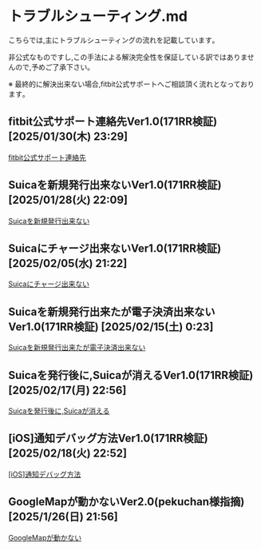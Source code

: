 # トラブルシューティング.md
こちらでは,主にトラブルシューティングの流れを記載しています｡

非公式なものですし,この手法による解決完全性を保証している訳ではありませんので,予めご了承下さい｡

※ 最終的に解決出来ない場合,fitbit公式サポートへご相談頂く流れとなっております｡


## fitbit公式サポート連絡先Ver1.0(171RR検証) [2025/01/30(木) 23:29]
[fitbit公式サポート連絡先](https://github.com/171RR/GoogleFitbit/blob/360ac11c1a0a5fe546d108846e6ce1427c546f6a/%E3%83%88%E3%83%A9%E3%83%96%E3%83%AB%E3%82%B7%E3%83%A5%E3%83%BC%E3%83%86%E3%82%A3%E3%83%B3%E3%82%B0/fitbit%E5%85%AC%E5%BC%8F%E3%82%B5%E3%83%9D%E3%83%BC%E3%83%88%E9%80%A3%E7%B5%A1%E5%85%88/fitbit%E5%85%AC%E5%BC%8F%E3%82%B5%E3%83%9D%E3%83%BC%E3%83%88%E9%80%A3%E7%B5%A1%E5%85%88.drawio.pdf)


## Suicaを新規発行出来ないVer1.0(171RR検証) [2025/01/28(火) 22:09]
[Suicaを新規発行出来ない](https://github.com/171RR/GoogleFitbit/blob/a8a5505f024deeddfc73f7fc0d9cb6cc029c1baa/%E3%83%88%E3%83%A9%E3%83%96%E3%83%AB%E3%82%B7%E3%83%A5%E3%83%BC%E3%83%86%E3%82%A3%E3%83%B3%E3%82%B0/Suica%E3%82%92%E6%96%B0%E8%A6%8F%E7%99%BA%E8%A1%8C%E5%87%BA%E6%9D%A5%E3%81%AA%E3%81%84/Suica%E3%82%92%E6%96%B0%E8%A6%8F%E7%99%BA%E8%A1%8C%E5%87%BA%E6%9D%A5%E3%81%AA%E3%81%84.drawio.pdf)


## Suicaにチャージ出来ないVer1.0(171RR検証) [2025/02/05(水) 21:22]
[Suicaにチャージ出来ない](https://github.com/171RR/GoogleFitbit/blob/72b2739d63772e8bf6a92581410b28e330aa102d/%E3%83%88%E3%83%A9%E3%83%96%E3%83%AB%E3%82%B7%E3%83%A5%E3%83%BC%E3%83%86%E3%82%A3%E3%83%B3%E3%82%B0/Suica%E3%81%AB%E3%83%81%E3%83%A3%E3%83%BC%E3%82%B8%E5%87%BA%E6%9D%A5%E3%81%AA%E3%81%84/Suica%E3%81%AB%E3%83%81%E3%83%A3%E3%83%BC%E3%82%B8%E5%87%BA%E6%9D%A5%E3%81%AA%E3%81%84.drawio.pdf)


## Suicaを新規発行出来たが電子決済出来ないVer1.0(171RR検証) [2025/02/15(土) 0:23]
[Suicaを新規発行出来たが電子決済出来ない](https://github.com/171RR/GoogleFitbit/blob/a956ca15dd15a3478158765d1b63c77d9e2bc98d/%E3%83%88%E3%83%A9%E3%83%96%E3%83%AB%E3%82%B7%E3%83%A5%E3%83%BC%E3%83%86%E3%82%A3%E3%83%B3%E3%82%B0/Suica%E3%82%92%E6%96%B0%E8%A6%8F%E7%99%BA%E8%A1%8C%E5%87%BA%E6%9D%A5%E3%81%9F%E3%81%8C%E9%9B%BB%E5%AD%90%E6%B1%BA%E6%B8%88%E5%87%BA%E6%9D%A5%E3%81%AA%E3%81%84/Suica%E3%82%92%E6%96%B0%E8%A6%8F%E7%99%BA%E8%A1%8C%E5%87%BA%E6%9D%A5%E3%81%9F%E3%81%8C%E9%9B%BB%E5%AD%90%E6%B1%BA%E6%B8%88%E5%87%BA%E6%9D%A5%E3%81%AA%E3%81%84.drawio.pdf)


## Suicaを発行後に,Suicaが消えるVer1.0(171RR検証) [2025/02/17(月) 22:56]
[Suicaを発行後に,Suicaが消える](https://github.com/171RR/GoogleFitbit/blob/0b64ddb6184784b9fa379809d0b3085bb89009f9/%E3%83%88%E3%83%A9%E3%83%96%E3%83%AB%E3%82%B7%E3%83%A5%E3%83%BC%E3%83%86%E3%82%A3%E3%83%B3%E3%82%B0/Suica%E7%99%BA%E8%A1%8C%E5%BE%8C%E3%81%AB%2CSuica%E3%81%8C%E6%B6%88%E3%81%88%E3%82%8B/Suica%E7%99%BA%E8%A1%8C%E5%BE%8C%E3%81%AB%2CSuica%E3%81%8C%E6%B6%88%E3%81%88%E3%82%8B.drawio.pdf)


## [iOS]通知デバッグ方法Ver1.0(171RR検証) [2025/02/18(火) 22:52]
[[iOS]通知デバッグ方法]([https://github.com/171RR/GoogleFitbit/blob/3fe7ca8772790921a4bf9a99644333f2e5603cad/%E3%83%88%E3%83%A9%E3%83%96%E3%83%AB%E3%82%B7%E3%83%A5%E3%83%BC%E3%83%86%E3%82%A3%E3%83%B3%E3%82%B0/%E9%80%9A%E7%9F%A5%E3%83%87%E3%83%90%E3%83%83%E3%82%B0%E6%96%B9%E6%B3%95/%E9%80%9A%E7%9F%A5%E3%83%87%E3%83%90%E3%83%83%E3%82%B0%E6%96%B9%E6%B3%95.drawio.pdf](https://github.com/171RR/GoogleFitbit/blob/20d31077f8c13e6070370c278f2928b1f3fd51ff/%E3%83%88%E3%83%A9%E3%83%96%E3%83%AB%E3%82%B7%E3%83%A5%E3%83%BC%E3%83%86%E3%82%A3%E3%83%B3%E3%82%B0/%E9%80%9A%E7%9F%A5%E3%83%87%E3%83%90%E3%83%83%E3%82%B0%E6%96%B9%E6%B3%95/%5BiOS%5D%E9%80%9A%E7%9F%A5%E3%83%87%E3%83%90%E3%83%83%E3%82%B0%E6%96%B9%E6%B3%95.drawio.pdf))


## GoogleMapが動かないVer2.0(pekuchan様指摘) [2025/1/26(日) 21:56]
[GoogleMapが動かない](https://github.com/171RR/GoogleFitbit/blob/7a811e562817589aeafeb25c2bbb097df003aeb7/%E3%83%88%E3%83%A9%E3%83%96%E3%83%AB%E3%82%B7%E3%83%A5%E3%83%BC%E3%83%86%E3%82%A3%E3%83%B3%E3%82%B0/GoogleMap%E3%81%8C%E5%8B%95%E3%81%8B%E3%81%AA%E3%81%84/GoogleMap%E3%81%8C%E5%8B%95%E3%81%8B%E3%81%AA%E3%81%84.drawio.pdf)
